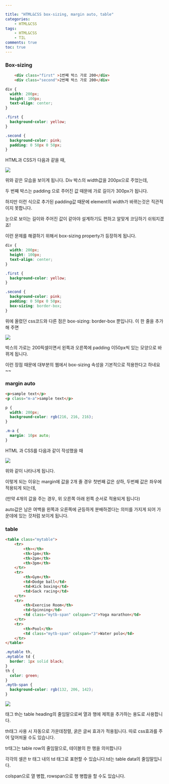 ```yaml
---

title: "HTML&CSS box-sizing, margin auto, table"
categories:
    - HTML&CSS
tags:
    - HTML&CSS
    - TIL
comments: true
toc: true
---
```


### Box-sizing

```html
    <div class="first" >1번째 박스 가로 200</div>
    <div class="second">2번째 박스 가로 200</div>
```

```css
div {
  width: 200px;
  height: 100px;
  text-align: center;
}

.first {
  background-color: yellow;
}

.second {
  background-color: pink;
  padding: 0 50px 0 50px;
}
```

HTML과 CSS가 다음과 같을 때,

![](https://i.ibb.co/YfgWz1Y/2020-10-19-7-30-50.png)

위와 같은 모습을 보이게 됩니다. Div 박스의 width값을 200px으로 주었는데, 

두 번째 박스는 padding 으로 주어진 값 때문에 가로 길이가 300px가 됩니다.

하지만 이런 식으로 추가된 padding값 때문에 element의 width가 바뀌는것은 직관적이지 못합니다. 

눈으로 보이는 길이와 주어진 값이 같아야 설계하기도 편하고 알맞게 코딩하기 쉬워지겠죠!

이런 문제를 해결하기 위해서 box-sizing property가 등장하게 됩니다.

```css
div {
  width: 200px;
  height: 100px;
  text-align: center;
}

.first {
  background-color: yellow;
}

.second {
  background-color: pink;
  padding: 0 50px 0 50px;
  box-sizing: border-box;
}
```

위에 올렸던 css코드와 다른 점은 box-sizing: border-box 뿐입니다. 이 한 줄을 추가해 주면

![](https://i.ibb.co/hmSxMLZ/2020-10-19-7-57-45.png)

박스의 가로는 200픽셀이면서 왼쪽과 오른쪽에 padding 이50px씩 있는 모양으로 바뀌게 됩니다.

이런 장점 때문에 대부분의 웹에서 box-sizing 속성을 기본적으로 적용한다고 하네요~~

### margin auto

```html
<p>sample text</p>
<p class="m-a">sample text</p>
```

```css
p {
  width: 200px;
  background-color: rgb(216, 216, 216);
}

.m-a {
  margin: 10px auto;
}
```

HTML 과 CSS를 다음과 같이 작성했을 때

![](https://i.ibb.co/Wg79M5J/2020-10-19-8-11-48.png)

위와 같이 나타나게 됩니다.

이렇게 되는 이유는 margin에 값을 2개 줄 경우 첫번째 값은 상하, 두번째 값은 좌우에 적용되게 되는데,

(만약 4개의 값을 주는 경우, 위 오른쪽 아래 왼쪽 순서로 적용되게 됩니다)

auto값은 남은 여백을 왼쪽과 오른쪽에 균등하게 분배하겠다는 의미를 가지게 되어 가운데에 있는 것처럼 보이게 됩니다.

### table

```html
<table class="mytable">
    <tr>
        <th></th>
        <th>1pm</th>
        <th>2pm</th>
        <th>3pm</th>
    </tr>
    <tr>
        <th>Gym</th>
        <td>Dodge ball</td>
        <td>Kick boxing</td>
        <td>Sack racing</td>
    </tr>
    <tr>
        <th>Exercise Room</th>
        <td>Spinning</td>
        <td class="mytb-span" colspan="2">Yoga marathon</td>
    </tr>
    <tr>
        <th>Pool</th>
        <td class="mytb-span" colspan="3">Water polo</td>
    </tr>
</table>
```

```css
.mytable th,
.mytable td {
  border: 1px solid black;
}
th {
  color: green;
}
.mytb-span {
  background-color: rgb(132, 206, 142);
}
```

![](https://i.ibb.co/VQqk2NT/2020-10-19-8-21-42.png)

태그 th는 table heading의 줄임말으로써 열과 행에 제목을 추가하는 용도로 사용합니다.

th태그 사용 시 자동으로 가운데정렬, 굵은 글씨 효과가 적용됩니다. 따로 css효과를 주어 덮어씌울 수도 있습니다.

tr태그는 table row의 줄임말으로, 테이블의 한 행을 의미합니다

각각의 셀은 tr 태그 내의 td 태그로 표현할 수 있습니다.td는 table data의 줄임말입니다. 

colspan으로 열 병합, rowspan으로 행 병합을 할 수도 있습니다. 

